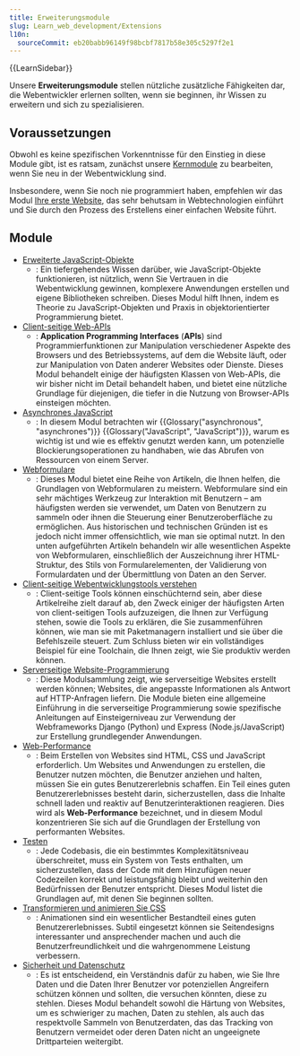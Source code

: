 ```yaml
---
title: Erweiterungsmodule
slug: Learn_web_development/Extensions
l10n:
  sourceCommit: eb20babb96149f98bcbf7817b58e305c5297f2e1
---
```


{{LearnSidebar}}

Unsere **Erweiterungsmodule** stellen nützliche zusätzliche Fähigkeiten dar, die Webentwickler erlernen sollten, wenn sie beginnen, ihr Wissen zu erweitern und sich zu spezialisieren.

## Voraussetzungen

Obwohl es keine spezifischen Vorkenntnisse für den Einstieg in diese Module gibt, ist es ratsam, zunächst unsere [Kernmodule](/de/docs/Learn_web_development/Core) zu bearbeiten, wenn Sie neu in der Webentwicklung sind.

Insbesondere, wenn Sie noch nie programmiert haben, empfehlen wir das Modul [Ihre erste Website](/de/docs/Learn_web_development/Getting_started/Your_first_website), das sehr behutsam in Webtechnologien einführt und Sie durch den Prozess des Erstellens einer einfachen Website führt.

## Module

- [Erweiterte JavaScript-Objekte](/de/docs/Learn_web_development/Extensions/Advanced_JavaScript_objects)
  - : Ein tiefergehendes Wissen darüber, wie JavaScript-Objekte funktionieren, ist nützlich, wenn Sie Vertrauen in die Webentwicklung gewinnen, komplexere Anwendungen erstellen und eigene Bibliotheken schreiben. Dieses Modul hilft Ihnen, indem es Theorie zu JavaScript-Objekten und Praxis in objektorientierter Programmierung bietet.
- [Client-seitige Web-APIs](/de/docs/Learn_web_development/Extensions/Client-side_APIs)
  - : **Application Programming Interfaces** (**APIs**) sind Programmierfunktionen zur Manipulation verschiedener Aspekte des Browsers und des Betriebssystems, auf dem die Website läuft, oder zur Manipulation von Daten anderer Websites oder Dienste. Dieses Modul behandelt einige der häufigsten Klassen von Web-APIs, die wir bisher nicht im Detail behandelt haben, und bietet eine nützliche Grundlage für diejenigen, die tiefer in die Nutzung von Browser-APIs einsteigen möchten.
- [Asynchrones JavaScript](/de/docs/Learn_web_development/Extensions/Async_JS)
  - : In diesem Modul betrachten wir {{Glossary("asynchronous", "asynchrones")}} {{Glossary("JavaScript", "JavaScript")}}, warum es wichtig ist und wie es effektiv genutzt werden kann, um potenzielle Blockierungsoperationen zu handhaben, wie das Abrufen von Ressourcen von einem Server.
- [Webformulare](/de/docs/Learn_web_development/Extensions/Forms)
  - : Dieses Modul bietet eine Reihe von Artikeln, die Ihnen helfen, die Grundlagen von Webformularen zu meistern. Webformulare sind ein sehr mächtiges Werkzeug zur Interaktion mit Benutzern – am häufigsten werden sie verwendet, um Daten von Benutzern zu sammeln oder ihnen die Steuerung einer Benutzeroberfläche zu ermöglichen. Aus historischen und technischen Gründen ist es jedoch nicht immer offensichtlich, wie man sie optimal nutzt. In den unten aufgeführten Artikeln behandeln wir alle wesentlichen Aspekte von Webformularen, einschließlich der Auszeichnung ihrer HTML-Struktur, des Stils von Formularelementen, der Validierung von Formulardaten und der Übermittlung von Daten an den Server.
- [Client-seitige Webentwicklungstools verstehen](/de/docs/Learn_web_development/Extensions/Client-side_tools)
  - : Client-seitige Tools können einschüchternd sein, aber diese Artikelreihe zielt darauf ab, den Zweck einiger der häufigsten Arten von client-seitigen Tools aufzuzeigen, die Ihnen zur Verfügung stehen, sowie die Tools zu erklären, die Sie zusammenführen können, wie man sie mit Paketmanagern installiert und sie über die Befehlszeile steuert. Zum Schluss bieten wir ein vollständiges Beispiel für eine Toolchain, die Ihnen zeigt, wie Sie produktiv werden können.
- [Serverseitige Website-Programmierung](/de/docs/Learn_web_development/Extensions/Server-side)
  - : Diese Modulsammlung zeigt, wie serverseitige Websites erstellt werden können; Websites, die angepasste Informationen als Antwort auf HTTP-Anfragen liefern. Die Module bieten eine allgemeine Einführung in die serverseitige Programmierung sowie spezifische Anleitungen auf Einsteigerniveau zur Verwendung der Webframeworks Django (Python) und Express (Node.js/JavaScript) zur Erstellung grundlegender Anwendungen.
- [Web-Performance](/de/docs/Learn_web_development/Extensions/Performance)
  - : Beim Erstellen von Websites sind HTML, CSS und JavaScript erforderlich. Um Websites und Anwendungen zu erstellen, die Benutzer nutzen möchten, die Benutzer anziehen und halten, müssen Sie ein gutes Benutzererlebnis schaffen. Ein Teil eines guten Benutzererlebnisses besteht darin, sicherzustellen, dass die Inhalte schnell laden und reaktiv auf Benutzerinteraktionen reagieren. Dies wird als **Web-Performance** bezeichnet, und in diesem Modul konzentrieren Sie sich auf die Grundlagen der Erstellung von performanten Websites.
- [Testen](/de/docs/Learn_web_development/Extensions/Testing)
  - : Jede Codebasis, die ein bestimmtes Komplexitätsniveau überschreitet, muss ein System von Tests enthalten, um sicherzustellen, dass der Code mit dem Hinzufügen neuer Codezeilen korrekt und leistungsfähig bleibt und weiterhin den Bedürfnissen der Benutzer entspricht. Dieses Modul listet die Grundlagen auf, mit denen Sie beginnen sollten.
- [Transformieren und animieren Sie CSS](/de/docs/Learn_web_development/Extensions/Transform_animate)
  - : Animationen sind ein wesentlicher Bestandteil eines guten Benutzererlebnisses. Subtil eingesetzt können sie Seitendesigns interessanter und ansprechender machen und auch die Benutzerfreundlichkeit und die wahrgenommene Leistung verbessern.
- [Sicherheit und Datenschutz](/de/docs/Learn_web_development/Extensions/Security_privacy)
  - : Es ist entscheidend, ein Verständnis dafür zu haben, wie Sie Ihre Daten und die Daten Ihrer Benutzer vor potenziellen Angreifern schützen können und sollten, die versuchen könnten, diese zu stehlen. Dieses Modul behandelt sowohl die Härtung von Websites, um es schwieriger zu machen, Daten zu stehlen, als auch das respektvolle Sammeln von Benutzerdaten, das das Tracking von Benutzern vermeidet oder deren Daten nicht an ungeeignete Drittparteien weitergibt.
